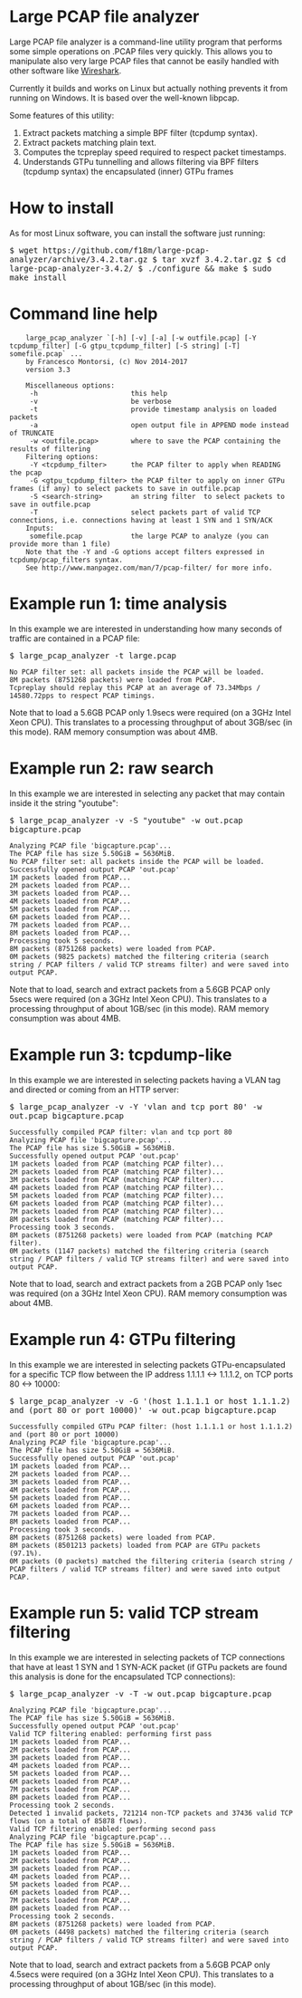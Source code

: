 # Large PCAP file analyzer
Large PCAP file analyzer is a command-line utility program that performs some simple operations
on .PCAP files very quickly. This allows you to manipulate also very large PCAP files 
that cannot be easily handled with other software like <a href="https://www.wireshark.org/">Wireshark</a>.

Currently it builds and works on Linux but actually nothing prevents it from running on Windows.
It is based over the well-known libpcap.

Some features of this utility: 

1. Extract packets matching a simple BPF filter (tcpdump syntax).
2. Extract packets matching plain text.
3. Computes the tcpreplay speed required to respect packet timestamps.
4. Understands GTPu tunnelling and allows filtering via BPF filters (tcpdump syntax) the encapsulated (inner) GTPu frames


# How to install

As for most Linux software, you can install the software just running:

<tt>
	$ wget https://github.com/f18m/large-pcap-analyzer/archive/3.4.2.tar.gz
	$ tar xvzf 3.4.2.tar.gz
	$ cd large-pcap-analyzer-3.4.2/
	$ ./configure && make
	$ sudo make install
</tt>


# Command line help

```
	large_pcap_analyzer `[-h] [-v] [-a] [-w outfile.pcap] [-Y tcpdump_filter] [-G gtpu_tcpdump_filter] [-S string] [-T] somefile.pcap` ...
	by Francesco Montorsi, (c) Nov 2014-2017
	version 3.3
	
	Miscellaneous options:
	 -h                       this help
	 -v                       be verbose
	 -t                       provide timestamp analysis on loaded packets
	 -a                       open output file in APPEND mode instead of TRUNCATE
	 -w <outfile.pcap>        where to save the PCAP containing the results of filtering
	Filtering options:
	 -Y <tcpdump_filter>      the PCAP filter to apply when READING the pcap
	 -G <gtpu_tcpdump_filter> the PCAP filter to apply on inner GTPu frames (if any) to select packets to save in outfile.pcap
	 -S <search-string>       an string filter  to select packets to save in outfile.pcap
	 -T                       select packets part of valid TCP connections, i.e. connections having at least 1 SYN and 1 SYN/ACK
	Inputs:
	 somefile.pcap            the large PCAP to analyze (you can provide more than 1 file)
	Note that the -Y and -G options accept filters expressed in tcpdump/pcap_filters syntax.
	See http://www.manpagez.com/man/7/pcap-filter/ for more info.
```

# Example run 1: time analysis

In this example we are interested in understanding how many seconds of traffic are contained in a PCAP file:

<tt>
	$ large_pcap_analyzer -t large.pcap 
	
	No PCAP filter set: all packets inside the PCAP will be loaded.
	8M packets (8751268 packets) were loaded from PCAP.
	Tcpreplay should replay this PCAP at an average of 73.34Mbps / 14580.72pps to respect PCAP timings.
</tt>

Note that to load a 5.6GB PCAP only 1.9secs were required (on a 3GHz Intel Xeon CPU).
This translates to a processing throughput of about 3GB/sec (in this mode).
RAM memory consumption was about 4MB.


# Example run 2: raw search

In this example we are interested in selecting any packet that may contain inside it the string "youtube":

<tt>
	$ large_pcap_analyzer -v -S "youtube" -w out.pcap bigcapture.pcap
	
	Analyzing PCAP file 'bigcapture.pcap'...
	The PCAP file has size 5.50GiB = 5636MiB.
	No PCAP filter set: all packets inside the PCAP will be loaded.
	Successfully opened output PCAP 'out.pcap'
	1M packets loaded from PCAP...
	2M packets loaded from PCAP...
	3M packets loaded from PCAP...
	4M packets loaded from PCAP...
	5M packets loaded from PCAP...
	6M packets loaded from PCAP...
	7M packets loaded from PCAP...
	8M packets loaded from PCAP...
	Processing took 5 seconds.
	8M packets (8751268 packets) were loaded from PCAP.
	0M packets (9825 packets) matched the filtering criteria (search string / PCAP filters / valid TCP streams filter) and were saved into output PCAP.
</tt>

Note that to load, search and extract packets from a 5.6GB PCAP only 5secs were required (on a 3GHz Intel Xeon CPU).
This translates to a processing throughput of about 1GB/sec (in this mode).
RAM memory consumption was about 4MB.


# Example run 3: tcpdump-like

In this example we are interested in selecting packets having a VLAN tag and directed or coming from an HTTP server:

<tt>
    $ large_pcap_analyzer -v -Y 'vlan and tcp port 80' -w out.pcap bigcapture.pcap
    
	Successfully compiled PCAP filter: vlan and tcp port 80
	Analyzing PCAP file 'bigcapture.pcap'...
	The PCAP file has size 5.50GiB = 5636MiB.
	Successfully opened output PCAP 'out.pcap'
	1M packets loaded from PCAP (matching PCAP filter)...
	2M packets loaded from PCAP (matching PCAP filter)...
	3M packets loaded from PCAP (matching PCAP filter)...
	4M packets loaded from PCAP (matching PCAP filter)...
	5M packets loaded from PCAP (matching PCAP filter)...
	6M packets loaded from PCAP (matching PCAP filter)...
	7M packets loaded from PCAP (matching PCAP filter)...
	8M packets loaded from PCAP (matching PCAP filter)...
	Processing took 3 seconds.
	8M packets (8751268 packets) were loaded from PCAP (matching PCAP filter).
	0M packets (1147 packets) matched the filtering criteria (search string / PCAP filters / valid TCP streams filter) and were saved into output PCAP.
</tt>

Note that to load, search and extract packets from a 2GB PCAP only 1sec was required (on a 3GHz Intel Xeon CPU).
RAM memory consumption was about 4MB.


# Example run 4: GTPu filtering

In this example we are interested in selecting packets GTPu-encapsulated for a specific TCP flow between the
IP address 1.1.1.1 <-> 1.1.1.2, on TCP ports 80 <-> 10000:

<tt>
    $ large_pcap_analyzer -v -G '(host 1.1.1.1 or host 1.1.1.2) and (port 80 or port 10000)' -w out.pcap bigcapture.pcap
    
	Successfully compiled GTPu PCAP filter: (host 1.1.1.1 or host 1.1.1.2) and (port 80 or port 10000)
	Analyzing PCAP file 'bigcapture.pcap'...
	The PCAP file has size 5.50GiB = 5636MiB.
	Successfully opened output PCAP 'out.pcap'
	1M packets loaded from PCAP...
	2M packets loaded from PCAP...
	3M packets loaded from PCAP...
	4M packets loaded from PCAP...
	5M packets loaded from PCAP...
	6M packets loaded from PCAP...
	7M packets loaded from PCAP...
	8M packets loaded from PCAP...
	Processing took 3 seconds.
	8M packets (8751268 packets) were loaded from PCAP.
	8M packets (8501213 packets) loaded from PCAP are GTPu packets (97.1%).
	0M packets (0 packets) matched the filtering criteria (search string / PCAP filters / valid TCP streams filter) and were saved into output PCAP.
</tt>


# Example run 5: valid TCP stream filtering

In this example we are interested in selecting packets of TCP connections that have at least 1 SYN and 1 SYN-ACK packet
(if GTPu packets are found this analysis is done for the encapsulated TCP connections):

<tt>
    $ large_pcap_analyzer -v -T -w out.pcap bigcapture.pcap
    
	Analyzing PCAP file 'bigcapture.pcap'...
	The PCAP file has size 5.50GiB = 5636MiB.
	Successfully opened output PCAP 'out.pcap'
	Valid TCP filtering enabled: performing first pass
	1M packets loaded from PCAP...
	2M packets loaded from PCAP...
	3M packets loaded from PCAP...
	4M packets loaded from PCAP...
	5M packets loaded from PCAP...
	6M packets loaded from PCAP...
	7M packets loaded from PCAP...
	8M packets loaded from PCAP...
	Processing took 2 seconds.
	Detected 1 invalid packets, 721214 non-TCP packets and 37436 valid TCP flows (on a total of 85878 flows).
	Valid TCP filtering enabled: performing second pass
	Analyzing PCAP file 'bigcapture.pcap'...
	The PCAP file has size 5.50GiB = 5636MiB.
	1M packets loaded from PCAP...
	2M packets loaded from PCAP...
	3M packets loaded from PCAP...
	4M packets loaded from PCAP...
	5M packets loaded from PCAP...
	6M packets loaded from PCAP...
	7M packets loaded from PCAP...
	8M packets loaded from PCAP...
	Processing took 2 seconds.
	8M packets (8751268 packets) were loaded from PCAP.
	0M packets (4498 packets) matched the filtering criteria (search string / PCAP filters / valid TCP streams filter) and were saved into output PCAP.
</tt>

Note that to load, search and extract packets from a 5.6GB PCAP only 4.5secs were required (on a 3GHz Intel Xeon CPU).
This translates to a processing throughput of about 1GB/sec (in this mode).
